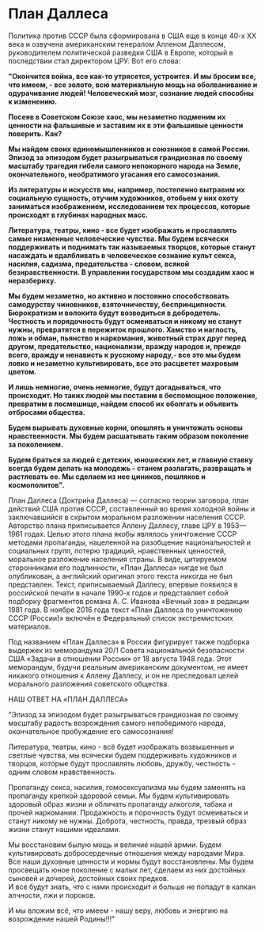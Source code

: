 # План Даллеса

Политика против СССР была сформирована в США еще в конце 40-х XX века и озвучена американским генералом Алленом Даллесом, руководителем политической разведки США в Европе, который в последствии стал директором ЦРУ. Вот его слова:

**"Окончится война, все как-то утрясется, устроится. И мы бросим все, что имеем, - все золото, всю материальную мощь на оболванивание и одурачивание людей! Человеческий мозг, сознание людей способны к изменению.**

**Посеяв в Советском Союзе хаос, мы незаметно подменим их ценности на фальшивые и заставим их в эти фальшивые ценности поверить. Как?**

**Мы найдем своих единомышленников и союзников в самой России. Эпизод за эпизодом будет разыгрываться грандиозная по своему масштабу трагедия гибели самого непокорного народа на Земле, окончательного, необратимого угасания его самосознания.**

**Из литературы и искусств мы, например, постепенно вытравим их социальную сущность, отучим художников, отобьем у них охоту заниматься изображением, исследованием тех процессов, которые происходят в глубинах народных масс.**

**Литература, театры, кино - все будет изображать и прославлять самые низменные человеческие чувства. Мы будем всячески поддерживать и поднимать так называемых творцов, которые станут насаждать и вдалбливать в человеческое сознание культ секса, насилия, садизма, предательства - словом, всякой безнравственности. В управлении государством мы создадим хаос и неразбериху.**

**Мы будем незаметно, но активно и постоянно способствовать самодурству чиновников, взяточничеству, беспринципности. Бюрократизм и волокита будут возводиться в добродетель. Честность и порядочность будут осмеиваться и никому не станут нужны, превратятся в пережиток прошлого. Хамство и наглость, ложь и обман, пьянство и наркомания, животный страх друг перед другом, предательство, национализм, вражду народов и, прежде всего, вражду и ненависть к русскому народу,- все это мы будем ловко и незаметно культивировать, все это расцветет махровым цветом.**

**И лишь немногие, очень немногие, будут догадываться, что происходит. Но таких людей мы поставим в беспомощное положение, превратим в посмешище, найдем способ их оболгать и объявить отбросами общества.**

**Будем вырывать духовные корни, опошлять и уничтожать основы нравственности. Мы будем расшатывать таким образом поколение за поколением.**

**Будем браться за людей с детских, юношеских лет, и главную ставку всегда будем делать на молодежь - станем разлагать, развращать и растлевать ее. Мы сделаем из нее циников, пошляков и космополитов".**

План Даллеса (Доктри́на Даллеса) — согласно теории заговора, план действий США против СССР, составленный во время холодной войны и заключавшийся в скрытом моральном разложении населения СССР. Авторство плана приписывается Аллену Даллесу, главе ЦРУ в 1953—1961 годах. Целью этого плана якобы являлось уничтожение СССР методами пропаганды, нацеленной на разобщение национальностей и социальных групп, потерю традиций, нравственных ценностей, моральное разложение населения страны. В виде, цитируемом сторонниками его подлинности, «План Даллеса» нигде не был опубликован, а английский оригинал этого текста никогда не был представлен. Текст, приписываемый Даллесу, впервые появился в российской печати в начале 1990-х годов и представляет собой подборку фрагментов романа А. С. Иванова «Вечный зов» в редакции 1981 года. В ноябре 2016 года текст «План Даллеса по уничтожению СССР (России)» включён в Федеральный список экстремистских материалов.

Под названием «План Даллеса» в России фигурирует также подборка выдержек из меморандума 20/1 Совета национальной безопасности США «Задачи в отношении России» от 18 августа 1948 года. Этот меморандум, будучи реальным американским документом, не имеет никакого отношения к Аллену Даллесу, и он не преследовал целей морального разложения советского общества.

НАШ ОТВЕТ НА «ПЛАН ДАЛЛЕСА»

"Эпизод за эпизодом будет разыгрываться грандиозная по своему масштабу радость возрождения самого непобедимого народа, окончательное пробуждение его самосознания!

Литература, театры, кино - всё будет изображать возвышенные и светлые чувства, мы всячески будем поддерживать художников и творцов, которые будут прославлять любовь, дружбу, честность - одним словом нравственность.

Пропаганду секса, насилия, гомосексуализма мы будем заменять на пропаганду крепкой здоровой семьи. Мы будем культивировать здоровый образ жизни и обличать пропаганду алкоголя, табака и прочей наркомании. Продажность и порочность будут осмеиваться и станут никому не нужны. Доброта, честность, правда, трезвый образ жизни станут нашими идеалами.

Мы восстановим былую мощь и величие нашей армии. Будем культивировать добросердечные отношения между народами Мира. Все наши духовные ценности и нормы будут восстановлены. Мы будем просвещать юное поколение с малых лет, сделаем из них достойных сыновей и дочерей, достойных своих предков.  
И все будут знать, что с нами происходит и больше не попадут в капкан алчности, лжи и пороков.

И мы вложим всё, что имеем - нашу веру, любовь и энергию на возрождение нашей Родины!!!"
